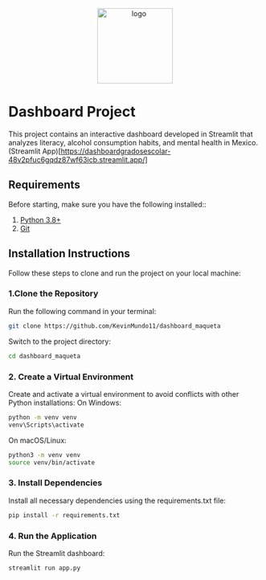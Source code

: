 <div align="center">
  <img src="https://mcd.unison.mx/wp-content/uploads/2020/02/400dpiLogoCropped-300x294.png" alt="logo" width="150">
</div>

# Dashboard Project
This project contains an interactive dashboard developed in Streamlit that analyzes literacy, alcohol consumption habits, and mental health in Mexico.
(Streamlit App)[https://dashboardgradosescolar-48v2pfuc6gqdz87wf63icb.streamlit.app/]
## **Requirements**

Before starting, make sure you have the following installed::

1. [Python 3.8+](https://www.python.org/downloads/)
2. [Git](https://git-scm.com/downloads)

## **Installation Instructions**

Follow these steps to clone and run the project on your local machine:

### **1.Clone the Repository**
Run the following command in your terminal:
```bash
git clone https://github.com/KevinMundo11/dashboard_maqueta
```
Switch to the project directory:
```bash
cd dashboard_maqueta
```
### **2. Create a Virtual Environment**
Create and activate a virtual environment to avoid conflicts with other Python installations: 
On Windows:
```bash
python -m venv venv
venv\Scripts\activate
```
On macOS/Linux:
```bash
python3 -m venv venv
source venv/bin/activate
```

### **3. Install Dependencies**
Install all necessary dependencies using the requirements.txt file:
```bash
pip install -r requirements.txt
```
### **4. Run the Application**
Run the Streamlit dashboard:
```bash
streamlit run app.py
```


